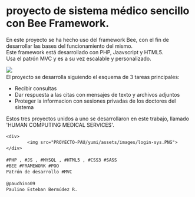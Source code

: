 # proyecto de sistema médico sencillo con Bee Framework.

<p>
    En este proyecto se ha hecho uso del framework Bee, con el fin de desarrollar las bases del funcionamiento del mismo. <br>
    Este framework está desarrollado con PHP, Jaavscript y HTML5. <br>
    Usa el patrón MVC y es a su vez escalable y personalizado.
    <div>
            <img src="PROYECTO-PAU/yumi/assets/images/been-intro.PNG">
    </div>
    El proyecto se desarrolla siguiendo el esquema de 3 tareas principales:
    <ul>
        <li>Recibir consultas</li>
        <li>Dar respuesta a las citas con mensajes de texto y archivos adjuntos</li>
        <li>Proteger la informacion con sesiones privadas de los doctores del sistema</li>
    </ul>
    Estos tres proyectos unidos a uno se desarrollaron en este trabajo, llamado 'HUMAN COMPUTING MEDICAL SERVICES'. <br>

    <div>
            <img src="PROYECTO-PAU/yumi/assets/images/login-sys.PNG">
    </div>

    #PHP , #JS , #MYSQL , #HTML5 , #CSS3 #SASS
    #BEE #FRAMEWORK #POO
    Patrón de desarrollo #MVC
    
    @pauchino09
    Paulino Esteban Bermúdez R.
